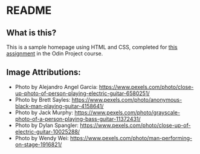 # README

## What is this?

This is a sample homepage using HTML and CSS, completed for [this assignment](https://www.theodinproject.com/lessons/foundations-landing-page#warning-about-looking-at-other-peoples-finished-project-code-before-you-have-completed-your-own) in the Odin Project course.

## Image Attributions:

- Photo by Alejandro Angel Garcia: https://www.pexels.com/photo/close-up-photo-of-person-playing-electric-guitar-6580251/
- Photo by Brett Sayles: https://www.pexels.com/photo/anonymous-black-man-playing-guitar-4158641/
- Photo by Jack Murphy: https://www.pexels.com/photo/grayscale-photo-of-a-person-playing-bass-guitar-11372431/
- Photo by Dylan Spangler: https://www.pexels.com/photo/close-up-of-electric-guitar-10025288/
- Photo by Wendy Wei: https://www.pexels.com/photo/man-performing-on-stage-1916821/